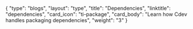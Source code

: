 {
    "type": "blogs",
    "layout": "type",
    "title": "Dependencies",
    "linktitle": "dependencies", 
    "card_icon": "ti-package",
    "card_body": "Learn how Cdev handles packaging dependencies",
    "weight": "3"
}
